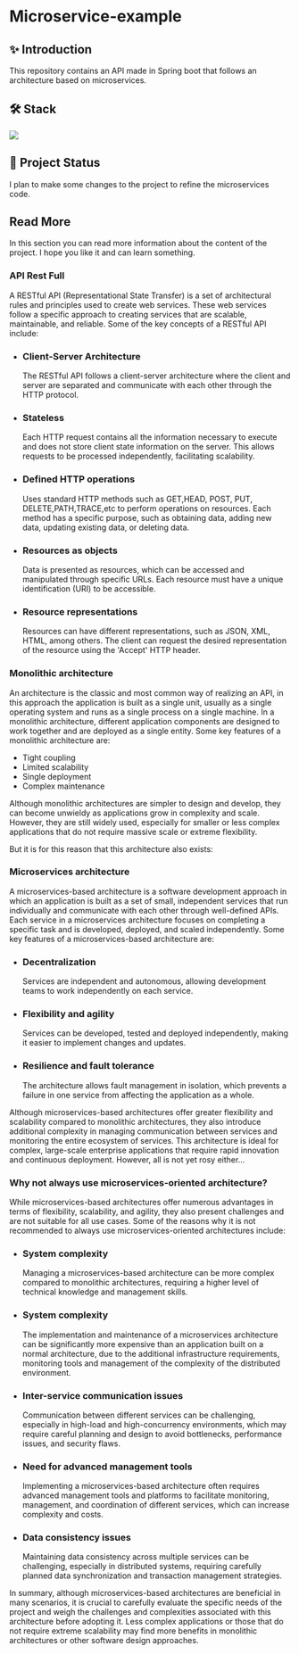 # Microservice-example

## :sparkles: Introduction
This repository contains an API made in Spring boot that follows an architecture based on microservices.

## 🛠 Stack
<p align="left"> 
   <a href="#" rel="noreferrer"> <img src="https://skillicons.dev/icons?i=java,spring,maven,mysql,kafka"/> </a>
</p>

## 💪 Project Status
I plan to make some changes to the project to refine the microservices code.

## Read More
In this section you can read more information about the content of the project. I hope you like it and can learn something.
### API Rest Full
A RESTful API (Representational State Transfer) is a set of architectural rules and principles used to create web services. These web services follow a specific approach to creating services that are scalable, maintainable, and reliable. Some of the key concepts of a RESTful API include:
<ul>
   <li>
      <h3>Client-Server Architecture</h3>
      <p>The RESTful API follows a client-server architecture where the client and server are separated and communicate with each other through the HTTP protocol.   </p>
   </li>
   <li>
      <h3>Stateless</h3>
      <p>
         Each HTTP request contains all the information necessary to execute and does not store client state information on the server. This allows requests to be processed independently, facilitating scalability.
      </p>
   </li>
   <li>
      <h3>Defined HTTP operations</h3>
      <p>
         Uses standard HTTP methods such as GET,HEAD, POST, PUT, DELETE,PATH,TRACE,etc to perform operations on resources. Each method has a specific purpose, such as       obtaining data, adding new data, updating existing data, or deleting data.
      </p>
   </li>
   <li>
      <h3>Resources as objects</h3>
      <p>
         Data is presented as resources, which can be accessed and manipulated through specific URLs. Each resource must have a unique identification (URI) to be accessible.
      </p>
   </li>
      <li>
      <h3>Resource representations</h3>
      <p>
         Resources can have different representations, such as JSON, XML, HTML, among others. The client can request the desired representation of the resource using the 'Accept' HTTP header.
      </p>
   </li>
</ul>

### Monolithic architecture
An architecture is the classic and most common way of realizing an API, in this approach the application is built as a single unit, usually as a single operating system and runs as a single process on a single machine. In a monolithic architecture, different application components are designed to work together and are deployed as a single entity.
Some key features of a monolithic architecture are:
<ul>
   <li>
      Tight coupling
   </li>
   <li>
      Limited scalability
   </li>
   <li>
      Single deployment
   </li>
   <li>
      Complex maintenance
   </li>
</ul>

Although monolithic architectures are simpler to design and develop, they can become unwieldy as applications grow in complexity and scale. However, they are still widely used, especially for smaller or less complex applications that do not require massive scale or extreme flexibility.

But it is for this reason that this architecture also exists:
### Microservices architecture
A microservices-based architecture is a software development approach in which an application is built as a set of small, independent services that run individually and communicate with each other through well-defined APIs. Each service in a microservices architecture focuses on completing a specific task and is developed, deployed, and scaled independently.
Some key features of a microservices-based architecture are:
<ul>
   <li>
      <h3>Decentralization</h3>
      <p>
         Services are independent and autonomous, allowing development teams to work independently on each service.
      </p>
   </li>
   <li>
      <h3>Flexibility and agility</h3>
      <p>
         Services can be developed, tested and deployed independently, making it easier to implement changes and updates.
      </p>
   </li>
   <li>
      <h3>Resilience and fault tolerance</h3>
      <p>
         The architecture allows fault management in isolation, which prevents a failure in one service from affecting the application as a whole.
      </p>
   </li>
</ul>

Although microservices-based architectures offer greater flexibility and scalability compared to monolithic architectures, they also introduce additional complexity in managing communication between services and monitoring the entire ecosystem of services. This architecture is ideal for complex, large-scale enterprise applications that require rapid innovation and continuous deployment. However, all is not yet rosy either...

### Why not always use microservices-oriented architecture?
While microservices-based architectures offer numerous advantages in terms of flexibility, scalability, and agility, they also present challenges and are not suitable for all use cases. Some of the reasons why it is not recommended to always use microservices-oriented architectures include:

<ul>
   <li>
      <h3>System complexity</h3>
      <p>
         Managing a microservices-based architecture can be more complex compared to monolithic architectures, requiring a higher level of technical knowledge and management skills.
      </p>
   </li>
      <li>
      <h3>System complexity</h3>
      <p>
         The implementation and maintenance of a microservices architecture can be significantly more expensive than an application built on a normal architecture, due to the additional infrastructure requirements, monitoring tools and management of the complexity of the distributed environment.
      </p>
   </li>
   <li>
      <h3>Inter-service communication issues</h3>
      <p>
         Communication between different services can be challenging, especially in high-load and high-concurrency environments, which may require careful planning and design to avoid bottlenecks, performance issues, and security flaws.
      </p>
   </li>
   <li>
      <h3>Need for advanced management tools</h3>
      <p>
         Implementing a microservices-based architecture often requires advanced management tools and platforms to facilitate monitoring, management, and coordination of different services, which can increase complexity and costs.
      </p>
   </li>
   <li>
      <h3>Data consistency issues</h3>
      <p>
         Maintaining data consistency across multiple services can be challenging, especially in distributed systems, requiring carefully planned data synchronization and transaction management strategies.
      </p>
   </li>
</ul>

In summary, although microservices-based architectures are beneficial in many scenarios, it is crucial to carefully evaluate the specific needs of the project and weigh the challenges and complexities associated with this architecture before adopting it. Less complex applications or those that do not require extreme scalability may find more benefits in monolithic architectures or other software design approaches.
